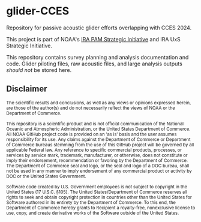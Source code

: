 # glider-CCES

Repository for passive acoustic glider efforts overlapping with CCES 2024. 

This project is part of NOAA's [IRA PAM Strategic Initiative](https://nmfs-ost.github.io/PAM_National_NMFS_Network/content/SI_Coordination.html) and IRA UxS Strategic Initiative. 

This repository contains survey planning and analysis documentation and code. 
Glider piloting files, raw acoustic files, and large analysis outputs *should not* be stored here. 


## Disclaimer

<sub>The scientific results and conclusions, as well as any views or opinions expressed herein, are those of the author(s) and do not necessarily reflect the views of NOAA or the Department of Commerce.</sub>

<sub>This repository is a scientific product and is not official communication of the National Oceanic and Atmospheric Administration, or the United States Department of Commerce. All NOAA GitHub project code is provided on an 'as is' basis and the user assumes responsibility for its use. Any claims against the Department of Commerce or Department of Commerce bureaus stemming from the use of this GitHub project will be governed by all applicable Federal law. Any reference to specific commercial products, processes, or services by service mark, trademark, manufacturer, or otherwise, does not constitute or imply their endorsement, recommendation or favoring by the Department of Commerce. The Department of Commerce seal and logo, or the seal and logo of a DOC bureau, shall not be used in any manner to imply endorsement of any commercial product or activity by DOC or the United States Government.</sub>

<sub>Software code created by U.S. Government employees is not subject to copyright in the United States (17 U.S.C. §105). The United States/Department of Commerce reserves all rights to seek and obtain copyright protection in countries other than the United States for Software authored in its entirety by the Department of Commerce. To this end, the Department of Commerce hereby grants to Recipient a royalty-free, nonexclusive license to use, copy, and create derivative works of the Software outside of the United States.</sub>
